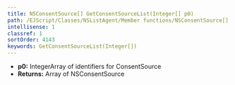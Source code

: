 ```yaml
---
title: NSConsentSource[] GetConsentSourceList(Integer[] p0)
path: /EJScript/Classes/NSListAgent/Member functions/NSConsentSource[] GetConsentSourceList(Integer[] p_0)
intellisense: 1
classref: 1
sortOrder: 4143
keywords: GetConsentSourceList(Integer[])
---
```



* **p0:** IntegerArray of identifiers for ConsentSource
* **Returns:** Array of NSConsentSource


